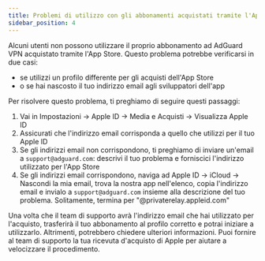 ```yaml
---
title: Problemi di utilizzo con gli abbonamenti acquistati tramite l'App Store
sidebar_position: 4
---
```


Alcuni utenti non possono utilizzare il proprio abbonamento ad AdGuard VPN acquistato tramite l'App Store. Questo problema potrebbe verificarsi in due casi:

- se utilizzi un profilo differente per gli acquisti dell'App Store
- o se hai nascosto il tuo indirizzo email agli sviluppatori dell'app

Per risolvere questo problema, ti preghiamo di seguire questi passaggi:

1. Vai in Impostazioni → Apple ID → Media e Acquisti → Visualizza Apple ID
1. Assicurati che l'indirizzo email corrisponda a quello che utilizzi per il tuo Apple ID
1. Se gli indirizzi email non corrispondono, ti preghiamo di inviare un'email a `support@adguard.com`: descrivi il tuo problema e forniscici l'indirizzo utilizzato per l'App Store
1. Se gli indirizzi email corrispondono, naviga ad Apple ID → iCloud → Nascondi la mia email, trova la nostra app nell'elenco, copia l'indirizzo email e invialo a `support@adguard.com` insieme alla descrizione del tuo problema. Solitamente, termina per "@privaterelay.appleid.com"

Una volta che il team di supporto avrà l'indirizzo email che hai utilizzato per l'acquisto, trasferirà il tuo abbonamento al profilo corretto e potrai iniziare a utilizzarlo. Altrimenti, potrebbero chiedere ulteriori informazioni. Puoi fornire al team di supporto la tua ricevuta d'acquisto di Apple per aiutare a velocizzare il procedimento.
